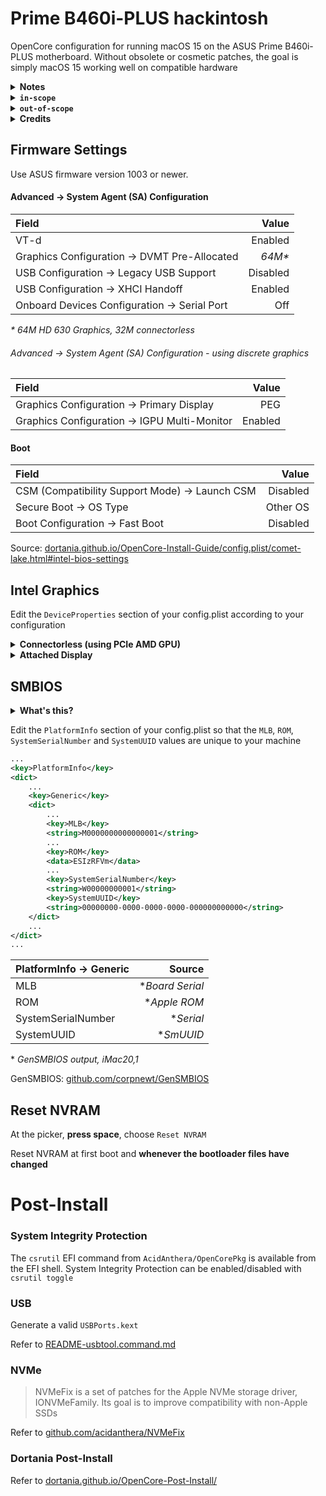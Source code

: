 # Prime B460i-PLUS hackintosh

OpenCore configuration for running macOS 15 on the ASUS Prime B460i-PLUS motherboard. Without obsolete or cosmetic patches, the goal is simply macOS 15 working well on compatible hardware


<details><summary><strong>Notes</strong></summary><br>

- For features listed as `in-scope` that are not working as expected, it may be beneficial for all to open an issue here
- Where something is listed as `out-of-scope` more explicit information will surely be found in various places across the internet, or in the OpenCore documentation
- [TextMate](https://macromates.com/) ([github.com/textmate/textmate](https://github.com/textmate/textmate)) is free software useful for editing `config.plist`
- WiFi and Bluetooth work natively in macOS 15 with m.2 Broadcom BCM94360NG
- The repo contains files that are invisible in Finder according to a hidden file visibility toggle (Command + Shift + .)
- Using more than one display with Intel HD 630 has issues

</details>

<details><summary><strong><code>in-scope</code></strong></summary><br>

- Accelerated graphics on supported Intel and AMD GPUs
- Built-in audio
- Built-in ethernet
- Airport and Bluetooth using a natively supported device
- USB
- CPU power management
- PCIe active-state power management
- System wake, sleep, and shutdown
- macOS installation and updates
- System stability
- OpenCore picker attributes for reading icons from volumes, themed icons and mouse control
- EFI shell usability, avoiding the BuiltinGraphics text rendering driver at this time

</details>
    
<details><summary><strong><code>out-of-scope</code></strong></summary><br>

- Loading out-of-scope modified configurations or almost any ACPI table not originating from this repo
- [Apple ID problems](https://dortania.github.io/OpenCore-Post-Install/universal/iservices.html)
- UEFI Secure Boot
- [OpenCore Security and FileVault](https://dortania.github.io/OpenCore-Post-Install/universal/security.html)
- Airport and Bluetooth using a device that is not natively supported
    - [BrcmPatchRam](https://github.com/acidanthera/BrcmPatchRAM)
    - [AirportBrcmFixup](https://github.com/acidanthera/AirportBrcmFixup)
    - [OpenIntelWireless](https://github.com/OpenIntelWireless)
- [DRM and hardware video decoding or encoding](https://github.com/acidanthera/WhateverGreen/blob/master/Manual/FAQ.Shiki.en.md)
- [NVMe problems](https://github.com/acidanthera/NVMeFix)

</details>

<details><summary><strong>Credits</strong></summary><br>

- [acidanthera](https://github.com/acidanthera)
- [apple](https://github.com/apple)
- [corpnewt](https://github.com/corpnewt)
- [dortania](https://github.com/dortania)
- [mieze](https://github.com/Mieze)
- [Piker-Alpha](https://github.com/Piker-Alpha)
- [RehabMan](https://github.com/RehabMan)

</details>

## Firmware Settings

Use ASUS firmware version 1003 or newer.

#### Advanced &#8594; System Agent (SA) Configuration

| Field                                             | Value     |
|:--------------------------------------------------|----------:|
| VT-d                                              | Enabled   |
| Graphics Configuration &#8594; DVMT Pre-Allocated | *64M\**   |
| USB Configuration &#8594; Legacy USB Support      | Disabled  |
| USB Configuration &#8594; XHCI Handoff            | Enabled   |
| Onboard Devices Configuration &#8594; Serial Port | Off       |

*\* 64M HD 630 Graphics, 32M connectorless*

###### Advanced &#8594; System Agent (SA) Configuration - using discrete graphics

| Field                                             | Value   |
|:--------------------------------------------------|--------:|
| Graphics Configuration &#8594; Primary Display    | PEG     |
| Graphics Configuration &#8594; IGPU Multi-Monitor | Enabled |

#### Boot

| Field                                               | Value    |
|:----------------------------------------------------|---------:|
| CSM (Compatibility Support Mode) &#8594; Launch CSM | Disabled |
| Secure Boot &#8594; OS Type                         | Other OS |
| Boot Configuration &#8594; Fast Boot                | Disabled |

Source: [dortania.github.io/OpenCore-Install-Guide/config.plist/comet-lake.html#intel-bios-settings](https://dortania.github.io/OpenCore-Install-Guide/config.plist/comet-lake.html#intel-bios-settings)

## Intel Graphics

Edit the ```DeviceProperties``` section of your config.plist according to your configuration

<details><summary><strong>Connectorless (using PCIe AMD GPU)</strong></summary><br>

The default `config.plist` in this repo is configured in this way

```xml
...
<key>DeviceProperties</key>
<dict>
    <key>Add</key>
    <dict>
        ...
        <key>PciRoot(0x0)/Pci(0x2,0x0)</key>
        <dict>
            <key>AAPL,ig-platform-id</key>
            <data>AwCYPg==</data>
        </dict>
        ...
    </dict>
</dict>
...
```

</details>

<details><summary><strong>Attached Display</strong></summary><br>

Intel graphics should work well with a single display. Prefer DisplayPort instead of HDMI where possible

```xml
...
<key>DeviceProperties</key>
<dict>
    <key>Add</key>
    <dict>
        ...
        <key>PciRoot(0x0)/Pci(0x2,0x0)</key>
        <dict>
            <key>AAPL,ig-platform-id</key>
            <data>BwCbPg==</data>
            <key>framebuffer-patch-enable</key>
            <data>AQAAAA==</data>
            <key>framebuffer-pipecount</key>
            <data>AgAAAA==</data>
            <key>framebuffer-portcount</key>
            <data>AgAAAA==</data>
            <key>framebuffer-con1-enable</key>
            <data>AQAAAA==</data>
            <key>framebuffer-con1-type</key>
            <data>AAgAAA==</data>
        </dict>
        ...
    </dict>
</dict>
...
```

Refer to [README-Intel-Graphics.md](/README/README-Intel-Graphics.md)

</details>

## SMBIOS

<details><summary><strong>What's this?</strong></summary>

OpenCore will generate a complete [SMBIOS](https://en.wikipedia.org/wiki/System_Management_BIOS) for your system according to information provided in the `PlatformInfo` section of `config.plist` and a dataset derived from Apple firmwares. `GenSMBIOS` is a python script that uses acidanthera's `macserial` to generate required serials and unique identifiers

</details>

Edit the `PlatformInfo` section of your config.plist so that the `MLB`, `ROM`, `SystemSerialNumber` and `SystemUUID` values are unique to your machine

```xml
...
<key>PlatformInfo</key>
<dict>
    ...
    <key>Generic</key>
    <dict>
        ...
        <key>MLB</key>
        <string>M0000000000000001</string>
        ...
        <key>ROM</key>
        <data>ESIzRFVm</data>
        ...
        <key>SystemSerialNumber</key>
        <string>W00000000001</string>
        <key>SystemUUID</key>
        <string>00000000-0000-0000-0000-000000000000</string>
    </dict>
    ...
</dict>
...
````

| PlatformInfo &#8594; Generic | Source                    |
|:-----------------------------|--------------------------:|
| MLB                          | \**Board Serial*          |
| ROM                          | \**Apple ROM*             |
| SystemSerialNumber           | \**Serial*                |
| SystemUUID                   | \**SmUUID*                |

\* *GenSMBIOS output, iMac20,1*

GenSMBIOS: [github.com/corpnewt/GenSMBIOS](https://github.com/corpnewt/GenSMBIOS)

## Reset NVRAM

At the picker, **press space**, choose `Reset NVRAM`

Reset NVRAM at first boot and **whenever the bootloader files have changed**

# Post-Install

### System Integrity Protection

The `csrutil` EFI command from `AcidAnthera/OpenCorePkg` is available from the EFI shell. System Integrity Protection can be enabled/disabled with `csrutil toggle` 

### USB

Generate a valid `USBPorts.kext`

Refer to [README-usbtool.command.md](/README/README-usbtool.command.md)

### NVMe

> NVMeFix is a set of patches for the Apple NVMe storage driver, IONVMeFamily. Its goal is to improve compatibility with non-Apple SSDs

Refer to [github.com/acidanthera/NVMeFix](https://github.com/acidanthera/NVMeFix)

### Dortania Post-Install

Refer to [dortania.github.io/OpenCore-Post-Install/](https://dortania.github.io/OpenCore-Post-Install/)
